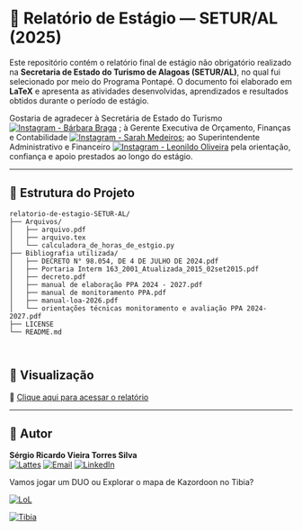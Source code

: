 


# :notebook: Relatório de Estágio — SETUR/AL (2025)

Este repositório contém o relatório final de estágio não obrigatório realizado na **Secretaria de Estado do Turismo de Alagoas (SETUR/AL)**, no qual fui selecionado por meio do Programa Pontapé. O documento foi elaborado em **LaTeX** e apresenta as atividades desenvolvidas, aprendizados e resultados obtidos durante o período de estágio.

Gostaria de agradecer à Secretária de Estado do Turismo [![Instagram - Bárbara Braga](https://img.shields.io/badge/Instagram-E1306C?style=for-the-badge&logo=instagram&logoColor=white)](https://www.instagram.com/barbarabragaa/) ; à Gerente Executiva de Orçamento, Finanças e Contabilidade [![Instagram - Sarah Medeiros](https://img.shields.io/badge/Instagram-E4405F?style=for-the-badge&logo=instagram&logoColor=white)](https://www.instagram.com/sarah.medeiros29/); ao Superintendente Administrativo e Financeiro [![Instagram - Leonildo Oliveira](https://img.shields.io/badge/Instagram-E1306C?style=for-the-badge&logo=instagram&logoColor=white)](https://www.instagram.com/leonildo_oliveira00/) pela orientação, confiança e apoio prestados ao longo do estágio.

---

## :open_file_folder: Estrutura do Projeto
```
relatorio-de-estagio-SETUR-AL/
├── Arquivos/
│   ├── arquivo.pdf
│   ├── arquivo.tex
│   └── calculadora_de_horas_de_estgio.py
├── Bibliografia utilizada/
│   ├── DECRETO N° 98.054, DE 4 DE JULHO DE 2024.pdf
│   ├── Portaria Interm 163_2001_Atualizada_2015_02set2015.pdf
│   ├── decreto.pdf
│   ├── manual de elaboração PPA 2024 - 2027.pdf
│   ├── manual de monitoramento PPA.pdf
│   ├── manual-loa-2026.pdf
│   └── orientações técnicas monitoramento e avaliação PPA 2024-2027.pdf
├── LICENSE
└── README.md



```

## :blue_book: Visualização

:bookmark_tabs: [Clique aqui para acessar o relatório](Arquivos/arquivo.pdf)



---
## :statue_of_liberty: Autor

**Sérgio Ricardo Vieira Torres Silva**    
[![Lattes](https://img.shields.io/badge/Lattes-000?style=for-the-badge&logo=read.cv&logoColor=white)](http://lattes.cnpq.br/6028108290396877)  [![Email](https://img.shields.io/badge/Email-0078D4?style=for-the-badge&logo=gmail&logoColor=red)](mailto:sergio.torres@feac.ufal.br)  [![LinkedIn](https://img.shields.io/badge/LinkedIn-0A66C2?style=for-the-badge&logo=linkedin&logoColor=white)](https://linkedin.com/in/sergioricardo-me) 

Vamos jogar um DUO ou Explorar o mapa de Kazordoon no Tibia?

[![LoL](https://img.shields.io/badge/LoL-Alotrópico-000000?style=for-the-badge&logo=leagueoflegends&logoColor=FFD700)](https://br.op.gg/summoner/userName=Alotrópico)

[![Tibia](https://img.shields.io/badge/Tibia-Maestro%20Lord-006400?style=for-the-badge&logo=tibia&logoColor=white)](https://www.tibia.com/community/?subtopic=characters&name=Maestro+Lord)




